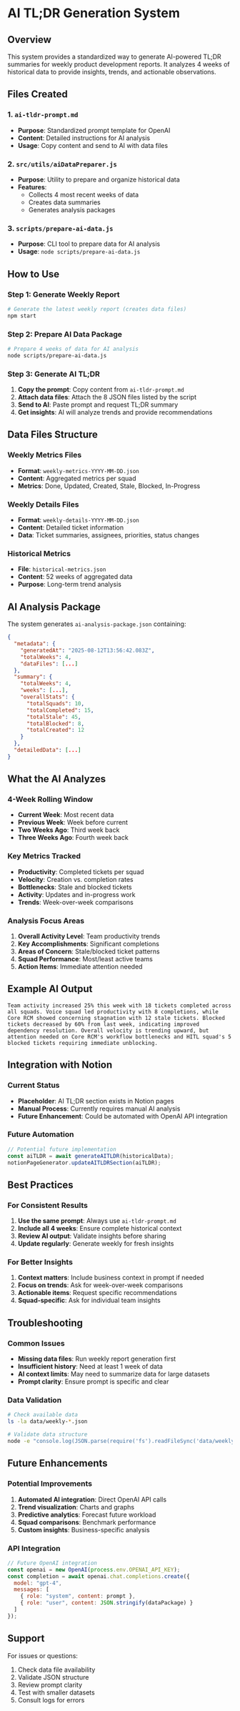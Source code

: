 # AI TL;DR Generation System

## Overview
This system provides a standardized way to generate AI-powered TL;DR summaries for weekly product development reports. It analyzes 4 weeks of historical data to provide insights, trends, and actionable observations.

## Files Created

### 1. `ai-tldr-prompt.md`
- **Purpose**: Standardized prompt template for OpenAI
- **Content**: Detailed instructions for AI analysis
- **Usage**: Copy content and send to AI with data files

### 2. `src/utils/aiDataPreparer.js`
- **Purpose**: Utility to prepare and organize historical data
- **Features**: 
  - Collects 4 most recent weeks of data
  - Creates data summaries
  - Generates analysis packages

### 3. `scripts/prepare-ai-data.js`
- **Purpose**: CLI tool to prepare data for AI analysis
- **Usage**: `node scripts/prepare-ai-data.js`

## How to Use

### Step 1: Generate Weekly Report
```bash
# Generate the latest weekly report (creates data files)
npm start
```

### Step 2: Prepare AI Data Package
```bash
# Prepare 4 weeks of data for AI analysis
node scripts/prepare-ai-data.js
```

### Step 3: Generate AI TL;DR
1. **Copy the prompt**: Copy content from `ai-tldr-prompt.md`
2. **Attach data files**: Attach the 8 JSON files listed by the script
3. **Send to AI**: Paste prompt and request TL;DR summary
4. **Get insights**: AI will analyze trends and provide recommendations

## Data Files Structure

### Weekly Metrics Files
- **Format**: `weekly-metrics-YYYY-MM-DD.json`
- **Content**: Aggregated metrics per squad
- **Metrics**: Done, Updated, Created, Stale, Blocked, In-Progress

### Weekly Details Files
- **Format**: `weekly-details-YYYY-MM-DD.json`
- **Content**: Detailed ticket information
- **Data**: Ticket summaries, assignees, priorities, status changes

### Historical Metrics
- **File**: `historical-metrics.json`
- **Content**: 52 weeks of aggregated data
- **Purpose**: Long-term trend analysis

## AI Analysis Package

The system generates `ai-analysis-package.json` containing:

```json
{
  "metadata": {
    "generatedAt": "2025-08-12T13:56:42.083Z",
    "totalWeeks": 4,
    "dataFiles": [...]
  },
  "summary": {
    "totalWeeks": 4,
    "weeks": [...],
    "overallStats": {
      "totalSquads": 10,
      "totalCompleted": 15,
      "totalStale": 45,
      "totalBlocked": 8,
      "totalCreated": 12
    }
  },
  "detailedData": [...]
}
```

## What the AI Analyzes

### 4-Week Rolling Window
- **Current Week**: Most recent data
- **Previous Week**: Week before current
- **Two Weeks Ago**: Third week back
- **Three Weeks Ago**: Fourth week back

### Key Metrics Tracked
- **Productivity**: Completed tickets per squad
- **Velocity**: Creation vs. completion rates
- **Bottlenecks**: Stale and blocked tickets
- **Activity**: Updates and in-progress work
- **Trends**: Week-over-week comparisons

### Analysis Focus Areas
1. **Overall Activity Level**: Team productivity trends
2. **Key Accomplishments**: Significant completions
3. **Areas of Concern**: Stale/blocked ticket patterns
4. **Squad Performance**: Most/least active teams
5. **Action Items**: Immediate attention needed

## Example AI Output

```
Team activity increased 25% this week with 18 tickets completed across all squads. Voice squad led productivity with 8 completions, while Core RCM showed concerning stagnation with 12 stale tickets. Blocked tickets decreased by 60% from last week, indicating improved dependency resolution. Overall velocity is trending upward, but attention needed on Core RCM's workflow bottlenecks and HITL squad's 5 blocked tickets requiring immediate unblocking.
```

## Integration with Notion

### Current Status
- **Placeholder**: AI TL;DR section exists in Notion pages
- **Manual Process**: Currently requires manual AI analysis
- **Future Enhancement**: Could be automated with OpenAI API integration

### Future Automation
```javascript
// Potential future implementation
const aiTLDR = await generateAITLDR(historicalData);
notionPageGenerator.updateAITLDRSection(aiTLDR);
```

## Best Practices

### For Consistent Results
1. **Use the same prompt**: Always use `ai-tldr-prompt.md`
2. **Include all 4 weeks**: Ensure complete historical context
3. **Review AI output**: Validate insights before sharing
4. **Update regularly**: Generate weekly for fresh insights

### For Better Insights
1. **Context matters**: Include business context in prompt if needed
2. **Focus on trends**: Ask for week-over-week comparisons
3. **Actionable items**: Request specific recommendations
4. **Squad-specific**: Ask for individual team insights

## Troubleshooting

### Common Issues
- **Missing data files**: Run weekly report generation first
- **Insufficient history**: Need at least 1 week of data
- **AI context limits**: May need to summarize data for large datasets
- **Prompt clarity**: Ensure prompt is specific and clear

### Data Validation
```bash
# Check available data
ls -la data/weekly-*.json

# Validate data structure
node -e "console.log(JSON.parse(require('fs').readFileSync('data/weekly-metrics-2025-08-10.json')).squads)"
```

## Future Enhancements

### Potential Improvements
1. **Automated AI integration**: Direct OpenAI API calls
2. **Trend visualization**: Charts and graphs
3. **Predictive analytics**: Forecast future workload
4. **Squad comparisons**: Benchmark performance
5. **Custom insights**: Business-specific analysis

### API Integration
```javascript
// Future OpenAI integration
const openai = new OpenAI(process.env.OPENAI_API_KEY);
const completion = await openai.chat.completions.create({
  model: "gpt-4",
  messages: [
    { role: "system", content: prompt },
    { role: "user", content: JSON.stringify(dataPackage) }
  ]
});
```

## Support

For issues or questions:
1. Check data file availability
2. Validate JSON structure
3. Review prompt clarity
4. Test with smaller datasets
5. Consult logs for errors
